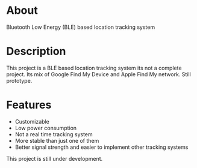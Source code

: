 # About
Bluetooth Low Energy (BLE) based location tracking system
# Description
This project is a BLE based location tracking system its not a complete project. Its mix of Google Find My Device and Apple Find My network. Still prototype.

# Features
- Customizable
- Low power consumption
- Not a real time tracking system
- More stable than just one of them
- Better signal strength and easier to implement other tracking systems

This project is still under development.